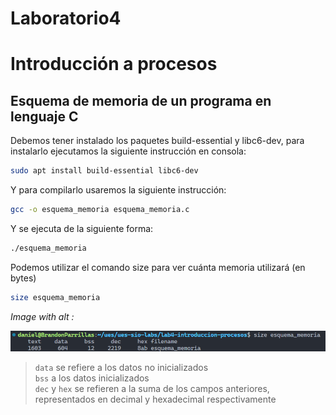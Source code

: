 Laboratorio4<a name="TOP"></a>
===================
# Introducción a procesos

## Esquema de memoria de un programa en lenguaje C

Debemos tener instalado los paquetes build-essential y libc6-dev, para instalarlo ejecutamos la siguiente instrucción en consola:
```bash
sudo apt install build-essential libc6-dev
```
Y para compilarlo usaremos la siguiente instrucción:
```bash
gcc -o esquema_memoria esquema_memoria.c
```

Y se ejecuta de la siguiente forma:
```bash
./esquema_memoria
```

Podemos utilizar el comando size para ver cuánta memoria utilizará (en bytes)
```bash
size esquema_memoria
```

_Image with alt :_

![picture alt](./src/size.png "Title is optional")

> `data`  se refiere a los datos no inicializados <br/>
> `bss`  a los datos inicializados<br/>
> `dec` y `hex` se refieren a la suma de los campos
anteriores, representados en decimal y hexadecimal respectivamente

